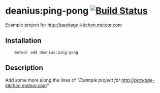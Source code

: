 # deanius:ping-pong [![Build Status](https://secure.travis-ci.org/chicagogrooves/deanius-ping-pong.png?branch=master)](https://travis-ci.org/chicagogrooves/deanius-ping-pong)

Example project for http://package-kitchen.meteor.com

## Installation

```
    meteor add deanius:ping-pong
```

## Description

Add some more along the lines of *"Example project for http://package-kitchen.meteor.com"*
